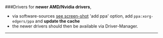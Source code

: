 ###Drivers
for **newer AMD/Nvidia drivers**, 
* via software-sources [see screen-shot](http://i.imgur.com/8FOYNam.png) 'add ppa' option, add `ppa:xorg-edgers/ppa` and __update the cache__
* the newer drivers should then be available via Driver-Manager.

***
